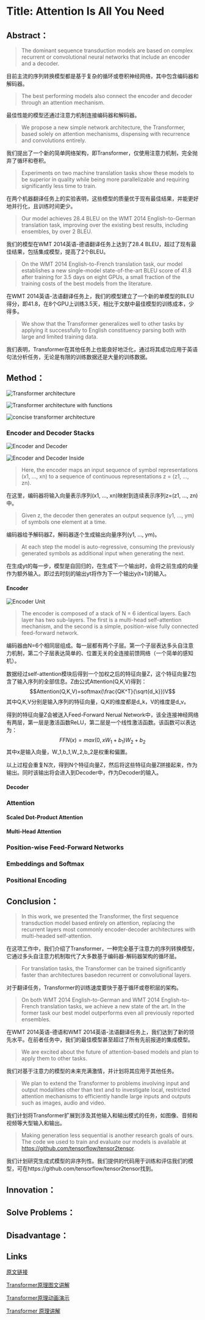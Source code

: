 # Title: Attention Is All You Need

## Abstract：

>The dominant sequence transduction models are based on complex recurrent or convolutional neural networks that include an encoder and a decoder. 
>
目前主流的序列转换模型都是基于复杂的循环或卷积神经网络，其中包含编码器和解码器。
>The best performing models also connect the encoder and decoder through an attention mechanism. 
>
最佳性能的模型还通过注意力机制连接编码器和解码器。
>We propose a new simple network architecture, the Transformer, based solely on attention mechanisms, dispensing with recurrence and convolutions entirely.
>
我们提出了一个新的简单网络架构，即Transformer，仅使用注意力机制，完全抛弃了循环和卷积。 
>Experiments on two machine translation tasks show these models to be superior in quality while being more parallelizable and requiring significantly less time to train.
>
在两个机器翻译任务上的实验表明，这些模型的质量优于现有最佳结果，并能更好地并行化，且训练时间更少。
>Our model achieves 28.4 BLEU on the WMT 2014 English-to-German translation task, improving over the existing best results, including ensembles, by over 2 BLEU. 
>
我们的模型在WMT 2014英语-德语翻译任务上达到了28.4 BLEU，超过了现有最佳结果，包括集成模型，提高了2个BLEU。
>On the WMT 2014 English-to-French translation task, our model establishes a new single-model state-of-the-art BLEU score of 41.8 after training for 3.5 days on eight GPUs, a small fraction of the training costs of the best models from the literature. 
>
在WMT 2014英语-法语翻译任务上，我们的模型建立了一个新的单模型的BLEU得分，即41.8，在8个GPU上训练3.5天，相比于文献中最佳模型的训练成本，少得多。
>We show that the Transformer generalizes well to other tasks by applying it successfully to English constituency parsing both with large and limited training data.
>
我们表明，Transformer在其他任务上也能良好地泛化，通过将其成功应用于英语句法分析任务，无论是有限的训练数据还是大量的训练数据。

## Method：

![Transformer architecture](/Notes/Thesis/NLP/Attention/Transformer%20architecture.png "Transformer architecture")

![Transformer architecture with functions](/Notes/Thesis/NLP/Attention/Transformer%20architecture%20with%20function.png "Transformer architecture with functions")

![concise transformer architecture](/Notes/Thesis/NLP/Attention/concise%20Transformer.png "concise transformer architecture")

### Encoder and Decoder Stacks

![Encoder and Decoder](/Notes/Thesis/NLP/Attention/Encoder-Decoder.png "Encoder and Decoder")

![Encoder and Decoder Inside](/Notes/Thesis/NLP/Attention/Encoder-Decoder%20Inside.png "Encoder and Decoder Inside")

>Here, the encoder maps an input sequence of symbol representations (x1, ..., xn) to a sequence of continuous representations z = (z1, ..., zn).
>
在这里，编码器将输入向量表示序列(x1, ..., xn)映射到连续表示序列z=(z1, ..., zn)中。

> Given z, the decoder then generates an output sequence (y1, ..., ym) of symbols one element at a time.
>
编码器给予解码器Z，解码器逐个生成输出向量序列(y1, ..., ym)。

> At each step the model is auto-regressive, consuming the previously generated symbols as additional input when generating the next.
>
在生成yt的每一步，模型是自回归的，在生成下一个输出时，会将之前生成的向量作为额外输入。即过去时刻的输出yt将作为下一个输出y(t+1)的输入。

#### Encoder

![Encoder Unit](/Notes/Thesis/NLP/Attention/Encoder.png "Encoder Unit")

>The encoder is composed of a stack of N = 6 identical layers. Each layer has two sub-layers. The first is a multi-head self-attention mechanism, and the second is a simple, position-wise fully connected feed-forward network.
>
编码器由N=6个相同层组成。每一层都有两个子层。第一个子层表达多头自注意力机制，第二个子层表达简单的、位置无关的全连接前馈网络（一个简单的感知机）。

数据经过self-attention模块后得到一个加权之后的特征向量Z，这个特征向量Z包含了输入序列的全部信息。Z由公式Attention(Q,K,V)得到：
$$Attention(Q,K,V)=softmax(\frac{QK^T}{\sqrt{d_k}})V$$
其中Q,K,V分别是输入序列的特征向量，Q,K的维度都是d_k，V的维度是d_v。

得到的特征向量Z会被送入Feed-Forward Nerual Network中，该全连接神经网络有两层，第一层是激活函数ReLU，第二层是一个线性激活函数。该函数可以表达为：
$$FFN(x)=max(0,xW_1+b_1)W_2+b_2$$
其中x是输入向量，W_1,b_1,W_2,b_2是权重和偏置。

以上过程会重复N次，得到N个特征向量Z，然后将这些特征向量Z拼接起来，作为输出。同时该输出将会进入到Decoder中，作为Decoder的输入。

#### Decoder

### Attention

#### Scaled Dot-Product Attention

#### Multi-Head Attention

### Position-wise Feed-Forward Networks

### Embeddings and Softmax

### Positional Encoding

## Conclusion：

>In this work, we presented the Transformer, the first sequence transduction model based entirely on attention, replacing the recurrent layers most commonly  encoder-decoder architectures with multi-headed self-attention.
>
在这项工作中，我们介绍了Transformer，一种完全基于注意力的序列转换模型，它通过多头自注意力机制取代了大多数基于编码器-解码器架构的循环层。
>For translation tasks, the Transformer can be trained significantly faster than architectures basedon recurrent or convolutional layers.
>
对于翻译任务，Transformer的训练速度要快于基于循环或卷积层的架构。
>On both WMT 2014 English-to-German and WMT 2014 English-to-French translation tasks, we achieve a new state of the art. In the former task our best model outperforms even all previously reported ensembles. 
>
在WMT 2014英语-德语和WMT 2014英语-法语翻译任务上，我们达到了新的领先水平。在前者任务中，我们的最佳模型甚至超过了所有先前报道的集成模型。
>We are excited about the future of attention-based models and plan to apply them to other tasks. 
>
我们对基于注意力的模型的未来充满激情，并计划将其应用于其他任务。
>We plan to extend the Transformer to problems involving input and output modalities other than text and to investigate local, restricted attention mechanisms to efficiently handle large inputs and outputs such as images, audio and video. 
>
我们计划将Transformer扩展到涉及其他输入和输出模式的任务，如图像、音频和视频等大型输入和输出。
>Making generation less sequential is another research goals of ours. The code we used to train and evaluate our models is available at https://github.com/tensorflow/tensor2tensor.
>
我们计划研究生成式模型的非序列性。我们提供的代码用于训练和评估我们的模型，可在https://github.com/tensorflow/tensor2tensor找到。

## Innovation：

## Solve Problems：

## Disadvantage：

## Links

[原文链接](https://arxiv.org/pdf/1706.03762)

[Transformer原理图文讲解](https://jalammar.github.io/illustrated-transformer/)

[Transformer原理动画演示](https://www.bilibili.com/video/BV1tSHVeYEdW?vd_source=1e4713cfa8e350de3a5d5debd2321c1d)

[Transformer 原理讲解](https://blog.csdn.net/weixin_42475060/article/details/121101749?ops_request_misc=%257B%2522request%255Fid%2522%253A%252267B72B1C-98AD-4F50-822B-11F2374EC6CC%2522%252C%2522scm%2522%253A%252220140713.130102334..%2522%257D&request_id=67B72B1C-98AD-4F50-822B-11F2374EC6CC&biz_id=0&utm_medium=distribute.pc_search_result.none-task-blog-2~all~top_positive~default-1-121101749-null-null.142^v100^pc_search_result_base6&utm_term=Transformer&spm=1018.2226.3001.4187)